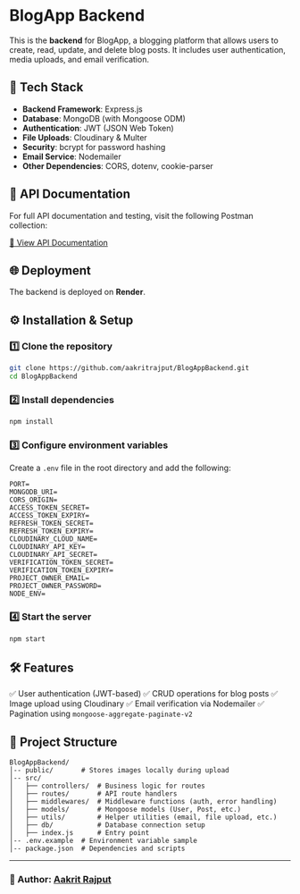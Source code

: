 # BlogApp Backend

This is the **backend** for BlogApp, a blogging platform that allows users to create, read, update, and delete blog posts. It includes user authentication, media uploads, and email verification.

## 🚀 Tech Stack
- **Backend Framework**: Express.js
- **Database**: MongoDB (with Mongoose ODM)
- **Authentication**: JWT (JSON Web Token)
- **File Uploads**: Cloudinary & Multer
- **Security**: bcrypt for password hashing
- **Email Service**: Nodemailer
- **Other Dependencies**: CORS, dotenv, cookie-parser

## 🔗 API Documentation
For full API documentation and testing, visit the following Postman collection:

[📖 View API Documentation](https://aakrit-api-testing.postman.co/workspace/Aakrit-backend-project-APIs~63cf2ffc-dab8-45ac-bcc3-06607ae6df6f/collection/40642790-30a46636-3932-4f29-8166-dcee01342eb3?action=share&creator=40642790&active-environment=40642790-f69dd501-e3cf-44e8-87d0-8cf7ca386d00)

## 🌐 Deployment
The backend is deployed on **Render**.

## ⚙️ Installation & Setup
### 1️⃣ Clone the repository
```sh
git clone https://github.com/aakritrajput/BlogAppBackend.git
cd BlogAppBackend
```

### 2️⃣ Install dependencies
```sh
npm install
```

### 3️⃣ Configure environment variables
Create a `.env` file in the root directory and add the following:
```env
PORT=
MONGODB_URI=
CORS_ORIGIN=
ACCESS_TOKEN_SECRET=
ACCESS_TOKEN_EXPIRY=
REFRESH_TOKEN_SECRET=
REFRESH_TOKEN_EXPIRY=
CLOUDINARY_CLOUD_NAME=
CLOUDINARY_API_KEY=
CLOUDINARY_API_SECRET=
VERIFICATION_TOKEN_SECRET=
VERIFICATION_TOKEN_EXPIRY=
PROJECT_OWNER_EMAIL=
PROJECT_OWNER_PASSWORD=
NODE_ENV=
```

### 4️⃣ Start the server
```sh
npm start
```

## 🛠 Features
✅ User authentication (JWT-based)
✅ CRUD operations for blog posts
✅ Image upload using Cloudinary
✅ Email verification via Nodemailer
✅ Pagination using `mongoose-aggregate-paginate-v2`

## 📁 Project Structure
```
BlogAppBackend/
│-- public/       # Stores images locally during upload
│-- src/
│   ├── controllers/  # Business logic for routes
│   ├── routes/       # API route handlers
│   ├── middlewares/  # Middleware functions (auth, error handling)
│   ├── models/       # Mongoose models (User, Post, etc.)
│   ├── utils/        # Helper utilities (email, file upload, etc.)
│   ├── db/           # Database connection setup
│   ├── index.js      # Entry point
│-- .env.example  # Environment variable sample
│-- package.json  # Dependencies and scripts
```

---

### 🎯 Author: [Aakrit Rajput](https://github.com/aakritrajput)

